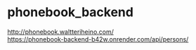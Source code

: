 # phonebook_backend
http://phonebook.waltteriheino.com/ <br/>
https://phonebook-backend-b42w.onrender.com/api/persons/